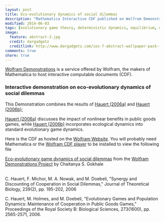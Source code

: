 ```yaml
---
layout: post
title: Eco-evolutionary dynamics of social dilemmas
description: "Mathematica Interactive CDF published on Wolfram Demonstrations"
modified: 2014-06-03
tags: [evolutionary game theory, deterministic dynamics, equilibrium, multiple players, mutualism, mathematica]
image:
  feature: abstract-3.jpg
  credit: dargadgetz
  creditlink: http://www.dargadgetz.com/ios-7-abstract-wallpaper-pack-for-iphone-5-and-ipod-touch-retina/
comments: true
share: true  
---
```


[Wolfram Demonstrations](http://demonstrations.wolfram.com/index.html) is a service offered by Wolfram, the makers of Mathematica to host interactive computable documents (CDF). 

### Interactive demonstration on eco-evolutionary dynamics of social dilemmas

This Demonstration combines the results of [Hauert (2006a)](#hauert:2006a) and [Hauert (2006b)](#hauert:2006b); 

[Hauert (2006a)](#hauert:2006a) discusses the impact of nonlinear benefits in public goods games, while [Hauert (2006b)](#hauert:2006b) incorporates ecological dynamics into standard evolutionary game dynamics. 

Here is the CDF as hosted on the [Wolfram Website](http://demonstrations.wolfram.com/EcoEvolutionaryGameDynamicsWithSynergyAndDiscounting/).
You will probably need Mathematica or the [Wolfram CDF player](http://www.wolfram.com/cdf-player/) to be installed to view the following file

<script type='text/javascript' src='http://demonstrations.wolfram.com/javascript/embed.js' ></script><script type='text/javascript'>var demoObj = new DEMOEMBED(); demoObj.run('EcoEvolutionaryGameDynamicsWithSynergyAndDiscounting', '', '445', '613');</script><div id='DEMO_EcoEvolutionaryGameDynamicsWithSynergyAndDiscounting'><a class='demonstrationHyperlink' href='http://demonstrations.wolfram.com/EcoEvolutionaryGameDynamicsWithSynergyAndDiscounting/' target='_blank'>Eco-evolutionary game dynamics of social dilemmas</a> from the <a class='demonstrationHyperlink' href='http://demonstrations.wolfram.com/' target='_blank'>Wolfram Demonstrations Project</a> by Chaitanya S. Gokhale </div><br />


<a id="hauert:2006a">C. Hauert, F. Michor, M. A. Nowak, and M. Doebeli, "Synergy and Discounting of Cooperation in Social Dilemmas," Journal of Theoretical Biology, 239(2), pp. 195-202, 2006</a>

<a id="hauert:2006b">C. Hauert, M. Holmes, and M. Doebeli, "Evolutionary Games and Population Dynamics: Maintenance of Cooperation in Public Goods Games," Proceedings of the Royal Society B: Biological Sciences, 273(1600), pp. 2565-2571, 2006.</a>